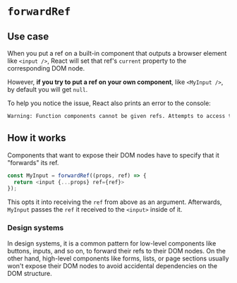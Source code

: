 # `forwardRef`

## Use case

When you put a ref on a built-in component that outputs a browser element like `<input />`, React will set that ref's `current` property to the corresponding DOM node.

However, __if you try to put a ref on your own component__, like `<MyInput />`, by default you will get `null`.

To help you notice the issue, React also prints an error to the console:

```txt
Warning: Function components cannot be given refs. Attempts to access this ref will fail. Did you mean to use React.forwardRef()?
```

## How it works

Components that want to expose their DOM nodes have to specify that it "forwards" its ref.

```js
const MyInput = forwardRef((props, ref) => {
  return <input {...props} ref={ref}>
});
```

This opts it into receiving the `ref` from above as an argument. Afterwards, `MyInput` passes the `ref` it received to the `<input>` inside of it.

### Design systems

In design systems, it is a common pattern for low-level components like buttons, inputs, and so on, to forward their refs to their DOM nodes. On the other hand, high-level components like forms, lists, or page sections usually won't expose their DOM nodes to avoid accidental dependencies on the DOM structure.
